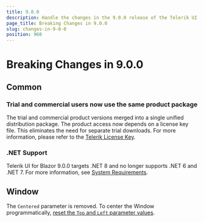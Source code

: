 ```yaml
---
title: 9.0.0
description: Handle the changes in the 9.0.0 release of the Telerik UI for Blazor components.
page_title: Breaking Changes in 9.0.0
slug: changes-in-9-0-0
position: 960
---
```


# Breaking Changes in 9.0.0

## Common

### Trial and commercial users now use the same product package
The trial and commercial product versions merged into a single unified distribution package. The product access now depends on a license key file. This eliminates the need for separate trial downloads. For more information, please refer to the [Telerik License Key](slug:installation-license-key).

### .NET Support

Telerik UI for Blazor 9.0.0 targets .NET 8 and no longer supports .NET 6 and .NET 7. For more information, see [System Requirements](slug:system-requirements).

## Window

The `Centered` parameter is removed. To center the Window programmatically, [reset the `Top` and `Left` parameter values](slug:components/window/position#top-and-left).
